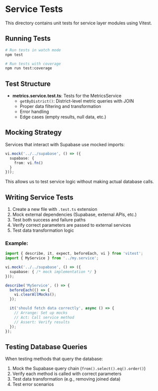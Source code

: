 # Service Tests

This directory contains unit tests for service layer modules using Vitest.

## Running Tests

```bash
# Run tests in watch mode
npm test

# Run tests with coverage
npm run test:coverage
```

## Test Structure

- **metrics.service.test.ts**: Tests for the MetricsService
  - `getByDistrict()`: District-level metric queries with JOIN
  - Proper data filtering and transformation
  - Error handling
  - Edge cases (empty results, null data, etc.)

## Mocking Strategy

Services that interact with Supabase use mocked imports:

```typescript
vi.mock('../../supabase', () => ({
  supabase: {
    from: vi.fn()
  }
}));
```

This allows us to test service logic without making actual database calls.

## Writing Service Tests

1. Create a new file with `.test.ts` extension
2. Mock external dependencies (Supabase, external APIs, etc.)
3. Test both success and failure paths
4. Verify correct parameters are passed to external services
5. Test data transformation logic

### Example:

```typescript
import { describe, it, expect, beforeEach, vi } from 'vitest';
import { MyService } from '../my.service';

vi.mock('../../supabase', () => ({
  supabase: { /* mock implementation */ }
}));

describe('MyService', () => {
  beforeEach(() => {
    vi.clearAllMocks();
  });

  it('should fetch data correctly', async () => {
    // Arrange: Set up mocks
    // Act: Call service method
    // Assert: Verify results
  });
});
```

## Testing Database Queries

When testing methods that query the database:

1. Mock the Supabase query chain (`from().select().eq().order()`)
2. Verify each method is called with correct parameters
3. Test data transformation (e.g., removing joined data)
4. Test error scenarios
